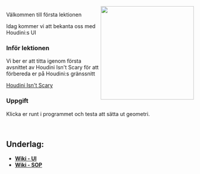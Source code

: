 
<img src="https://github.com/user-attachments/assets/cb1041dd-e9ce-48ff-b1ab-28f442c40fdd" align="right" width="250">

Välkommen till första lektionen

Idag kommer vi att bekanta oss med Houdini:s UI 

### Inför lektionen

Vi ber er att titta igenom första avsnittet av Houdini Isn't Scary för att förbereda er på Houdini:s gränssnitt

[Houdini Isn't Scary](https://youtu.be/Tsv8UGqDibc?si=DVjloo73FdbOaRYP)

### Uppgift

Klicka er runt i programmet och testa att sätta ut geometri.


&nbsp;

## Underlag:
- [**Wiki - UI**](https://github.com/Studio-Konkret/Technical-Direction/wiki/UI-&-Noder)
- [**Wiki - SOP**](https://github.com/Studio-Konkret/Technical-Direction/wiki/SOP)
